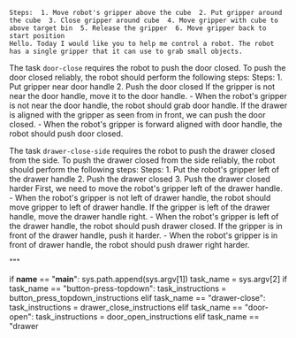 
    Steps:  1. Move robot's gripper above the cube  2. Put gripper around the cube  3. Close gripper around cube  4. Move gripper with cube to above target bin  5. Release the gripper  6. Move gripper back to start position
    Hello. Today I would like you to help me control a robot. The robot has a single gripper that it can use to grab small objects.

The task `door-close` requires the robot to push the door closed.
To push the door closed reliably, the robot should perform the following steps:
    Steps:  1. Put gripper near door handle  2. Push the door closed
    If the gripper is not near the door handle, move it to the door handle.
    - When the robot's gripper is not near the door handle, the robot should grab door handle.
    If the drawer is aligned with the gripper as seen from in front, we can push the door closed.
    - When the robot's gripper is forward aligned with door handle, the robot should push door closed.

The task `drawer-close-side` requires the robot to push the drawer closed from the side.
To push the drawer closed from the side reliably, the robot should perform the following steps:
    Steps:  1. Put the robot's gripper left of the drawer handle  2. Push the drawer closed  3. Push the drawer closed harder
    First, we need to move the robot's gripper left of the drawer handle.
    - When the robot's gripper is not left of drawer handle, the robot should move gripper to left of drawer handle.
    If the gripper is left of the drawer handle, move the drawer handle right.
    - When the robot's gripper is left of the drawer handle, the robot should push drawer closed.
    If the gripper is in front of the drawer handle, push it harder.
    - When the robot's gripper is in front of drawer handle, the robot should push drawer right harder.

"""

if __name__ == "__main__":
    sys.path.append(sys.argv[1])
    task_name = sys.argv[2]
    if task_name == "button-press-topdown":
        task_instructions = button_press_topdown_instructions
    elif task_name == "drawer-close":
        task_instructions = drawer_close_instructions
    elif task_name == "door-open":
        task_instructions = door_open_instructions
    elif task_name == "drawer